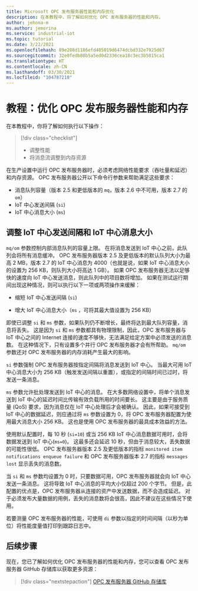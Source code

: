 ```yaml
---
title: Microsoft OPC 发布服务器性能和内存优化
description: 在本教程中，将了解如何优化 OPC 发布服务器的性能和内存。
author: jehona-m
ms.author: jemorina
ms.service: industrial-iot
ms.topic: tutorial
ms.date: 3/22/2021
ms.openlocfilehash: 89e288d1186efd405019d6474dcbd332e7925d67
ms.sourcegitcommit: 32e0fedb80b5a5ed0d2336cea18c3ec3b5015ca1
ms.translationtype: HT
ms.contentlocale: zh-CN
ms.lasthandoff: 03/30/2021
ms.locfileid: "104787218"
---
```

# <a name="tutorial-tune-the-opc-publisher-performance-and-memory"></a>教程：优化 OPC 发布服务器性能和内存

在本教程中，你将了解如何执行以下操作：

> [!div class="checklist"]
> * 调整性能
> * 将消息流调整到内存资源

在生产设置中运行 OPC 发布服务器时，必须考虑网络性能要求（吞吐量和延迟）和内存资源。 OPC 发布服务器公开以下命令行参数来帮助满足这些要求：

* 消息队列容量（版本 2.5 和更低版本的 `mq`，版本 2.6 中不可用，版本 2.7 的 `om`）
* IoT 中心发送间隔 (`si`)
* IoT 中心消息大小 (`ms`)

## <a name="adjusting-iot-hub-send-interval-and-iot-hub-message-size"></a>调整 IoT 中心发送间隔和 IoT 中心消息大小

`mq/om` 参数控制内部消息队列的容量上限。 在将消息发送到 IoT 中心之前，此队列会将所有消息缓冲。 OPC 发布服务器版本 2.5 及更低版本的默认队列大小为最高 2 MB，版本 2.7 的 IoT 中心消息为 4000（也就是说，如果 IoT 中心消息大小的设置为 256 KB，则队列大小将高达 1 GB）。 如果 OPC 发布服务器无法以足够快的速度向 IoT 中心发送消息，则此队列中的项目数将增加。 如果在测试运行期间出现这种情况，则可以执行以下一项或两项操作来缓解：

* 缩短 IoT 中心发送间隔 (`si`)

* 增大 IoT 中心消息大小（`ms` ，可将其最大值设置为 256 KB）

即使已调整 `si` 和 `ms` 参数，如果队列仍不断增长，最终将达到最大队列容量，消息将丢失。 这是因为 `si` 和 `ms` 参数都具有物理限制，因此，OPC 发布服务器与 IoT 中心之间的 Internet 连接的速度不够快，无法满足给定方案中必须发送的消息数。 在这种情况下，只有设置多个并行 OPC 发布服务器才会有所帮助。 `mq/om` 参数还对 OPC 发布服务器的内存消耗产生最大的影响。 

`si` 参数强制 OPC 发布服务器按指定间隔将消息发送到 IoT 中心。 当最大可用 IoT 中心消息大小为 256 KB（触发发送间隔以重置），或指定的间隔时间已过时，将发送一条消息。

`ms` 参数允许批处理发送到 IoT 中心的消息。 在大多数网络设置中，将单个消息发送到 IoT 中心的延迟时间比传输有效负载所用的时间要长。 这主要是由于服务质量 (QoS) 要求，因为消息仅在 IoT 中心处理后才会被确认。 因此，如果可接受到 IoT 中心的数据延迟，则应通过将 `ms` 参数设置为 0，将 OPC 发布服务器配置为使用最大消息大小 256 KB。 这也是使用 OPC 发布服务器的最具成本效益的方法。

使用默认配置时，每 10 秒 (`si=10`) 或当 256 KB IoT 中心消息数据可用时，会将数据发送到 IoT 中心(`ms=0`)。 这最多还会延迟 10 秒，但由于消息较大，丢失数据的可能性很低。 OPC 发布服务器版本 2.5 及更低版本的指标 `monitored item notifications enqueue failure` 和 OPC 发布服务器版本 2.7 的指标 `messages lost` 显示丢失的消息数。

当 `si` 和 `ms` 参数均设置为 0 时，只要数据可用，OPC 发布服务器就会向 IoT 中心发送一条消息。 这将导致 IoT 中心消息的平均大小仅超过 200 个字节。 但是，此配置的优点是，OPC 发布服务器从连接的资产中发送数据，而不会造成延迟。 对于必须发布大量数据的用例，丢失的消息数将会很高，因此不建议在这些情况下使用。

若要测量 OPC 发布服务器的性能，可使用 `di` 参数以指定的时间间隔（以秒为单位）将性能度量值打印到跟踪日志中。

## <a name="next-steps"></a>后续步骤
现在，您已了解如何优化 OPC 发布服务器的性能和内存，您可以查看 OPC 发布服务器 GitHub 存储库以获取更多资源：

> [!div class="nextstepaction"]
> [OPC 发布服务器 GitHub 存储库](https://github.com/Azure/Industrial-IoT)